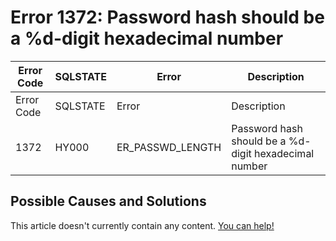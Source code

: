 
# Error 1372: Password hash should be a %d-digit hexadecimal number


| Error Code | SQLSTATE | Error | Description |
| --- | --- | --- | --- |
| Error Code | SQLSTATE | Error | Description |
| 1372 | HY000 | ER_PASSWD_LENGTH | Password hash should be a %d-digit hexadecimal number |




## Possible Causes and Solutions


This article doesn't currently contain any content. [You can help!](/kb/en/writing-and-editing-knowledge-base-articles/)

